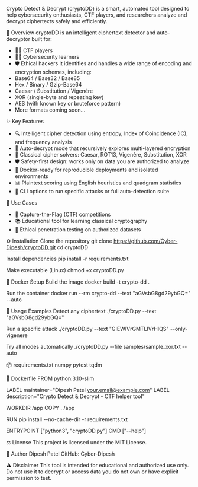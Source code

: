 Crypto Detect & Decrypt (cryptoDD) is a smart, automated tool designed to help cybersecurity enthusiasts, CTF players, and researchers analyze and decrypt ciphertexts safely and efficiently.

🚀 Overview
cryptoDD is an intelligent ciphertext detector and auto-decryptor built for:
- 🕵️‍♂️ CTF players
- 🧑‍💻 Cybersecurity learners
- 🛡️ Ethical hackers
It identifies and handles a wide range of encoding and encryption schemes, including:
- Base64 / Base32 / Base85
- Hex / Binary / Gzip-Base64
- Caesar / Substitution / Vigenère
- XOR (single-byte and repeating key)
- AES (with known key or bruteforce pattern)
- More formats coming soon...

✨ Key Features
- 🔍 Intelligent cipher detection using entropy, Index of Coincidence (IC), and frequency analysis
- 🔄 Auto-decrypt mode that recursively explores multi-layered encryption
- 🧠 Classical cipher solvers: Caesar, ROT13, Vigenère, Substitution, XOR
- 🛡️ Safety-first design: works only on data you are authorized to analyze
- 🐳 Docker-ready for reproducible deployments and isolated environments
- 📊 Plaintext scoring using English heuristics and quadgram statistics
- 🧩 CLI options to run specific attacks or full auto-detection suite

🎯 Use Cases
- 🏁 Capture-the-Flag (CTF) competitions
- 📚 Educational tool for learning classical cryptography
- 🔐 Ethical penetration testing on authorized datasets

⚙️ Installation
Clone the repository
git clone https://github.com/Cyber-Dipesh/cryptoDD.git
cd cryptoDD


Install dependencies
pip install -r requirements.txt


Make executable (Linux)
chmod +x cryptoDD.py



🐳 Docker Setup
Build the image
docker build -t crypto-dd .


Run the container
docker run --rm crypto-dd --text "aGVsbG8gd29ybGQ=" --auto



🧩 Usage Examples
Detect any ciphertext
./cryptoDD.py --text "aGVsbG8gd29ybGQ="


Run a specific attack
./cryptoDD.py --text "GIEWIVrGMTLIVrHIQS" --only-vigenere


Try all modes automatically
./cryptoDD.py --file samples/sample_xor.txt --auto



📦 requirements.txt
numpy
pytest
tqdm



🐳 Dockerfile
FROM python:3.10-slim

LABEL maintainer="Dipesh Patel <your.email@example.com>"
LABEL description="Crypto Detect & Decrypt - CTF helper tool"

WORKDIR /app
COPY . /app

RUN pip install --no-cache-dir -r requirements.txt

ENTRYPOINT ["python3", "cryptoDD.py"]
CMD ["--help"]



⚖️ License
This project is licensed under the MIT License.

👤 Author
Dipesh Patel
GitHub: Cyber-Dipesh

⚠️ Disclaimer
This tool is intended for educational and authorized use only.
Do not use it to decrypt or access data you do not own or have explicit permission to test.
